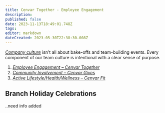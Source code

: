 ```yaml
---
title: Cenvar Together - Employee Engagement
description: 
published: false
date: 2023-11-13T18:49:01.748Z
tags: 
editor: markdown
dateCreated: 2023-05-30T22:38:30.008Z
---
```


[_Company culture_](https:/wiki.cenvarroofing.com/i/117) isn’t all about bake-offs and team-building events. Every component of our team culture is intentional with a clear sense of purpose.

1.  [_Employee Engagement – Cenvar Together_](https://wiki2.cenvarroofing.com/i/224)
2.  [_Community Involvement_ – _Cenvar Gives_](https:/wiki2.cenvarroofing.com/i/223)
3.  [_Active Lifestyle/Health/Wellness – Cenvar Fit_](https:/wiki2.cenvarroofing.com/i/204)

## Branch Holiday Celebrations

..need info added